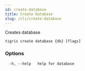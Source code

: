 ```yaml
---
id: create-database
title: Create Database
slug: /cli/create-database
---
```


Creates database

```
tigris create database {db} [flags]
```

### Options

```
  -h, --help   help for database
```

